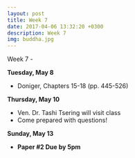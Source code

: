```yaml
---
layout: post
title: Week 7
date: 2017-04-06 13:32:20 +0300
description: Week 7
img: buddha.jpg
---
```

Week 7 - 



**Tuesday, May 8**
- Doniger, Chapters 15-18 (pp. 445-526)


**Thursday, May 10**
- Ven. Dr. Tashi Tsering will visit class
- Come prepared with questions!


**Sunday, May 13**
- **Paper #2 Due by 5pm**